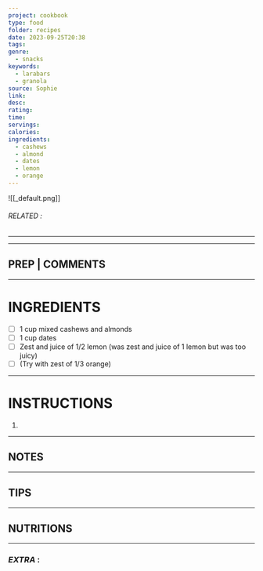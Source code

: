 ```yaml
---
project: cookbook
type: food
folder: recipes
date: 2023-09-25T20:38
tags: 
genre:
  - snacks
keywords:
  - larabars
  - granola
source: Sophie
link: 
desc: 
rating: 
time: 
servings: 
calories: 
ingredients:
  - cashews
  - almond
  - dates
  - lemon
  - orange
---
```


![[_default.png]]
###### *RELATED* : 
---


---
## PREP | COMMENTS



---
# INGREDIENTS

- [ ] 1 cup mixed cashews and almonds
- [ ] 1 cup dates
- [ ] Zest and juice of 1/2 lemon (was zest and juice of 1 lemon but was too juicy)
- [ ] (Try with zest of 1/3 orange)

---
# INSTRUCTIONS

1. 

---
## NOTES



---
## TIPS



---
## NUTRITIONS



---
### *EXTRA* :



